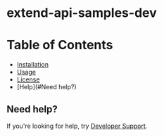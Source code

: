 # extend-api-samples-dev

Table of Contents
========

* [Installation](#installation)
* [Usage](#usage)
* [License](#)
* [Help](#Need help?)


## Need help?

If you're looking for help, try [Developer Support](https://developer.intermedia.com/articles/feedback.html). 
